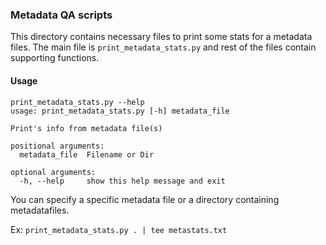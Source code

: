 ### Metadata QA scripts
This directory contains necessary files to print some stats for a metadata files. The main file is `print_metadata_stats.py` and rest of the files contain supporting functions.

#### Usage

```
print_metadata_stats.py --help
usage: print_metadata_stats.py [-h] metadata_file

Print's info from metadata file(s)

positional arguments:
  metadata_file  Filename or Dir

optional arguments:
  -h, --help     show this help message and exit
```
You can specify a specific metadata file or a directory containing metadatafiles. 

Ex: `print_metadata_stats.py . | tee metastats.txt`


